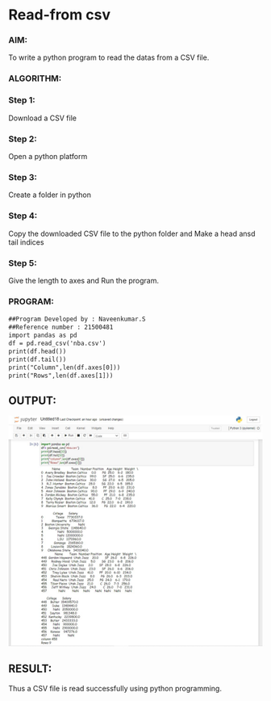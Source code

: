 # Read-from csv

### AIM:
To write a python program to read the datas from a CSV file.

### ALGORITHM:
### Step 1:
Download a CSV file

### Step 2:
Open a python platform

### Step 3:
Create a folder in python

### Step 4:
Copy the downloaded CSV file to the python folder and Make a head ansd tail indices 

### Step 5:
 Give the length to axes and Run the program.

### PROGRAM:
~~~
##Program Developed by : Naveenkumar.S
##Reference number : 21500481
import pandas as pd
df = pd.read_csv('nba.csv')
print(df.head())
print(df.tail())
print("Column",len(df.axes[0]))
print("Rows",len(df.axes[1]))
~~~
## OUTPUT:
![OUTPUT](./TXT.jpg)
## RESULT:
Thus a CSV file is read successfully using python programming.